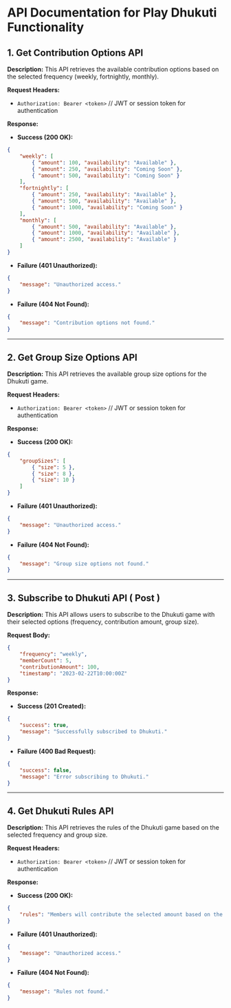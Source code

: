 # API Documentation for Play Dhukuti Functionality

## 1. Get Contribution Options API

**Description:** This API retrieves the available contribution options based on the selected frequency (weekly, fortnightly, monthly).

**Request Headers:**
- `Authorization: Bearer <token>` // JWT or session token for authentication

**Response:**
- **Success (200 OK):**
```json
{
    "weekly": [
        { "amount": 100, "availability": "Available" },
        { "amount": 250, "availability": "Coming Soon" },
        { "amount": 500, "availability": "Coming Soon" }
    ],
    "fortnightly": [
        { "amount": 250, "availability": "Available" },
        { "amount": 500, "availability": "Available" },
        { "amount": 1000, "availability": "Coming Soon" }
    ],
    "monthly": [
        { "amount": 500, "availability": "Available" },
        { "amount": 1000, "availability": "Available" },
        { "amount": 2500, "availability": "Available" }
    ]
}
```
- **Failure (401 Unauthorized):**
```json
{
    "message": "Unauthorized access."
}
```
- **Failure (404 Not Found):**
```json
{
    "message": "Contribution options not found."
}
```

---

## 2. Get Group Size Options API

**Description:** This API retrieves the available group size options for the Dhukuti game.

**Request Headers:**
- `Authorization: Bearer <token>` // JWT or session token for authentication

**Response:**
- **Success (200 OK):**
```json
{
    "groupSizes": [
        { "size": 5 },
        { "size": 8 },
        { "size": 10 }
    ]
}
```
- **Failure (401 Unauthorized):**
```json
{
    "message": "Unauthorized access."
}
```
- **Failure (404 Not Found):**
```json
{
    "message": "Group size options not found."
}
```

---

## 3. Subscribe to Dhukuti API ( Post )

**Description:** This API allows users to subscribe to the Dhukuti game with their selected options (frequency, contribution amount, group size).

**Request Body:**
```json
{
    "frequency": "weekly",
    "memberCount": 5,
    "contributionAmount": 100,
    "timestamp": "2023-02-22T10:00:00Z"
}
```

**Response:**
- **Success (201 Created):**
```json
{
    "success": true,
    "message": "Successfully subscribed to Dhukuti."
}
```
- **Failure (400 Bad Request):**
```json
{
    "success": false,
    "message": "Error subscribing to Dhukuti."
}
```

---

## 4. Get Dhukuti Rules API

**Description:** This API retrieves the rules of the Dhukuti game based on the selected frequency and group size.

**Request Headers:**
- `Authorization: Bearer <token>` // JWT or session token for authentication

**Response:**
- **Success (200 OK):**
```json
{
    "rules": "Members will contribute the selected amount based on the chosen frequency. The total sum collected will be given to the winner member for that specific period. A dhukuti cycle is completed when all members receive their contributed amount back."
}
```
- **Failure (401 Unauthorized):**
```json
{
    "message": "Unauthorized access."
}
```
- **Failure (404 Not Found):**
```json
{
    "message": "Rules not found."
}
```
